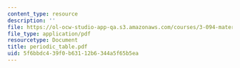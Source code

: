 ```yaml
---
content_type: resource
description: ''
file: https://ol-ocw-studio-app-qa.s3.amazonaws.com/courses/3-094-materials-in-human-experience-spring-2004/5f6bbdc439f0b63112b6344a5f65b5ea_periodic_table.pdf
file_type: application/pdf
resourcetype: Document
title: periodic_table.pdf
uid: 5f6bbdc4-39f0-b631-12b6-344a5f65b5ea
---
```

